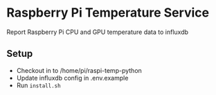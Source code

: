 # Raspberry Pi Temperature Service

Report Raspberry Pi CPU and GPU temperature data to influxdb

## Setup

- Checkout in to /home/pi/raspi-temp-python
- Update influxdb config in .env.example
- Run `install.sh`


